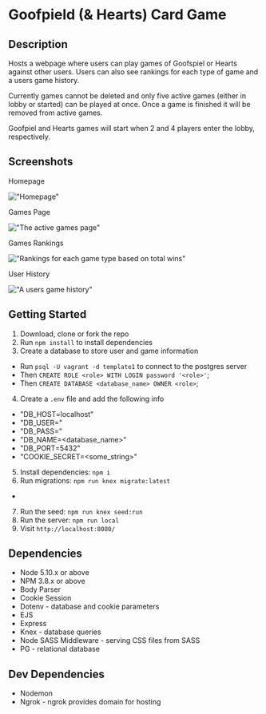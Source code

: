 # Goofpield (& Hearts) Card Game

## Description

Hosts a webpage where users can play games of Goofspiel or Hearts against other users. Users can also see rankings for each type of game and a users game history. 

Currently games cannot be deleted and only five active games (either in lobby or started) can be played at once. Once a game is finished it will be removed from active games.

Goofpiel and Hearts games will start when 2 and 4 players enter the lobby, respectively.

## Screenshots

Homepage

!["Homepage"](https://github.com/acdarroll/)

Games Page

!["The active games page"](https://github.com/acdarroll/)

Games Rankings

!["Rankings for each game type based on total wins"](https://github.com/acdarroll/)

User History

!["A users game history"](https://github.com/acdarroll/)

## Getting Started

1. Download, clone or fork the repo
2. Run `npm install` to install dependencies
3. Create a database to store user and game information
  - Run `psql -U vagrant -d template1` to connect to the postgres server
  - Then `CREATE ROLE <role> WITH LOGIN password '<role>'`;
  - Then `CREATE DATABASE <database_name> OWNER <role>`;
4. Create a `.env` file and add the following info
  - "DB_HOST=localhost"
  - "DB_USER=<role>"
  - "DB_PASS=<role>"
  - "DB_NAME=<database_name>"
  - "DB_PORT=5432"
  - "COOKIE_SECRET=<some_string>"
5. Install dependencies: `npm i`
6. Run migrations: `npm run knex migrate:latest`
  - 
7. Run the seed: `npm run knex seed:run`
8. Run the server: `npm run local`
9. Visit `http://localhost:8080/`

## Dependencies

- Node 5.10.x or above
- NPM 3.8.x or above
- Body Parser
- Cookie Session
- Dotenv - database and cookie parameters
- EJS
- Express
- Knex - database queries
- Node SASS Middleware - serving CSS files from SASS
- PG - relational database

## Dev Dependencies
- Nodemon
- Ngrok - ngrok provides domain for hosting
